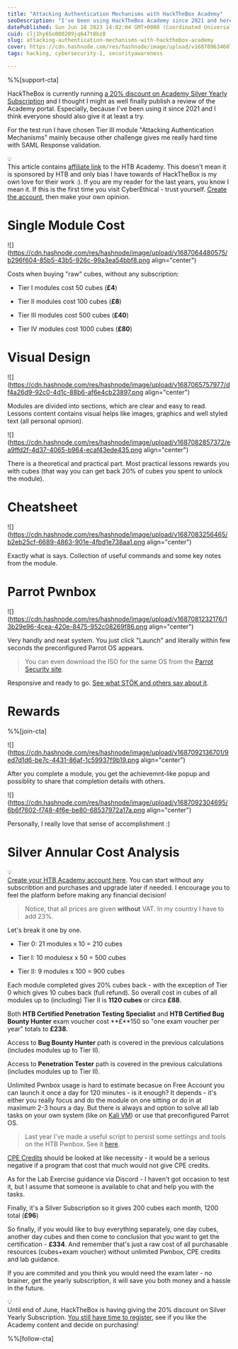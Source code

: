 ```yaml
---
title: "Attacking Authentication Mechanisms with HackTheBox Academy"
seoDescription: "I've been using HackTheBox Academy since 2021 and here are my thoughts about it. TLDR: you should give it at least a try!"
datePublished: Sun Jun 18 2023 14:02:04 GMT+0000 (Coordinated Universal Time)
cuid: clj1hy65o000209jq647t8bz8
slug: attacking-authentication-mechanisms-with-hackthebox-academy
cover: https://cdn.hashnode.com/res/hashnode/image/upload/v1687096346073/3a222408-06a6-417b-a9f8-15c8f2b4e21b.png
tags: hacking, cybersecurity-1, securityawareness

---
```


%%[support-cta] 

HackTheBox is currently running [a 20% discount on Academy Silver Yearly Subscription](https://blog.cyberethical.me/go-htbacademy) and I thought I might as well finally publish a review of the Academy portal. Especially, because I've been using it since 2021 and I think everyone should also give it at least a try.

For the test run I have chosen Tier III module "Attacking Authentication Mechanisms" mainly because other challenge gives me really hard time with SAML Response validation.

<div data-node-type="callout">
<div data-node-type="callout-emoji">💡</div>
<div data-node-type="callout-text">This article contains <a target="_blank" rel="noopener noreferrer nofollow" href="https://blog.cyberethical.me/go-htbacademy" style="pointer-events: none">affiliate link</a> to the HTB Academy. This doesn't mean it is sponsored by HTB and only bias I have towards of HackTheBox is my own love for their work :). If you are my reader for the last years, you know I mean it. If this is the first time you visit CyberEthical - trust yourself. <a target="_blank" rel="noopener noreferrer nofollow" href="https://blog.cyberethical.me/go-htbacademy" style="pointer-events: none">Create the account</a>, then make your own opinion.</div>
</div>

# Single Module Cost

![](https://cdn.hashnode.com/res/hashnode/image/upload/v1687064480575/b296f604-85b5-43b5-926c-99a3ea54bbf8.png align="center")

Costs when buying "raw" cubes, without any subscription:

* Tier I modules cost 50 cubes (**£4**)
    
* Tier II modules cost 100 cubes (**£8**)
    
* Tier III modules cost 500 cubes (**£40**)
    
* Tier IV modules cost 1000 cubes (**£80**)
    

# Visual Design

![](https://cdn.hashnode.com/res/hashnode/image/upload/v1687065757977/df4a26d9-92c0-4d1c-88b6-af6e4cb23897.png align="center")

Modules are divided into sections, which are clear and easy to read. Lessons content contains visual helps like images, graphics and well styled text (all personal opinion).

![](https://cdn.hashnode.com/res/hashnode/image/upload/v1687082857372/ea9ffd2f-4d37-4065-b964-ecaf43ede435.png align="center")

There is a theoretical and practical part. Most practical lessons rewards you with cubes (that way you can get back 20% of cubes you spent to unlock the module).

# Cheatsheet

![](https://cdn.hashnode.com/res/hashnode/image/upload/v1687083256465/b2eb25cf-6689-4863-901e-4fbd1e738aa1.png align="center")

Exactly what is says. Collection of useful commands and some key notes from the module.

# Parrot Pwnbox

![](https://cdn.hashnode.com/res/hashnode/image/upload/v1687081232176/13b29e96-4cea-420e-8475-952c08269f86.png align="center")

Very handly and neat system. You just click "Launch" and literally within few seconds the preconfigured Parrot OS appears.

> You can even download the ISO for the same OS from the [Parrot Security site](https://www.parrotsec.org/download/?version=hackthebox).

Responsive and ready to go. [See what STÖK and others say about it](https://www.hackthebox.com/blog/pwnbox-parrot).

# Rewards

%%[join-cta] 

![](https://cdn.hashnode.com/res/hashnode/image/upload/v1687092136701/9ed7d1d6-be7c-4431-86af-1c59937f9b19.png align="center")

After you complete a module, you get the achievemnt-like popup and possiblity to share that completion details with others.

![](https://cdn.hashnode.com/res/hashnode/image/upload/v1687092304695/6b6f7602-f748-4f6e-be80-68537972a17a.png align="center")

Personally, I really love that sense of accomplishment :)

# Silver Annular Cost Analysis

<div data-node-type="callout">
<div data-node-type="callout-emoji">💡</div>
<div data-node-type="callout-text"><a target="_blank" rel="noopener noreferrer nofollow" href="https://blog.cyberethical.me/go-htbacademy" style="pointer-events: none">Create your HTB Academy account here</a>. You can start without any subscribtion and purchases and upgrade later if needed. I encourage you to feel the platform before making any financial decision!</div>
</div>

> Notice, that all prices are given **without** VAT. In my country I have to add 23%.

Let's break it one by one.

* Tier 0: 21 modules x 10 = 210 cubes
    
* Tier I: 10 modulesx x 50 = 500 cubes
    
* Tier II: 9 modules x 100 = 900 cubes
    

Each module completed gives 20% cubes back - with the exception of Tier 0 which gives 10 cubes back (full refund). So overall cost in cubes of all modules up to (including) Tier II is **1120 cubes** or circa **£88**.

Both **HTB Certified Penetration Testing Specialist** and **HTB Certified Bug Bounty Hunter** exam voucher cost **£**150 so "one exam voucher per year" totals to **£238.**

Access to **Bug Bounty Hunter** path is covered in the previous calculations (includes modules up to Tier II).

Access to **Penetration Tester** path is covered in the previous calculations (includes modules up to Tier II).

Unlimited Pwnbox usage is hard to estimate becasue on Free Account you can launch it once a day for 120 minutes - is it enough? It depends - it's either you really focus and do the module on one sitting or do in at maximum 2-3 hours a day. But there is always and option to solve all lab tasks on your own system (like on [Kali VM](https://blog.cyberethical.me/how-to-install-kali-on-the-virtual-machine)) or use that preconfigured Parrot OS.

> Last year I've made a useful script to persist some settings and tools on the HTB Pwnbox. See it [here](https://github.com/CyberEthicalMe/configs/tree/master/htb-pwnbox).

[CPE Credits](https://www.techtarget.com/whatis/definition/CPE-credit) should be looked at like necessity - it would be a serious negative if a program that cost that much would not give CPE credits.

As for the Lab Exercise guidance via Discord - I haven't got occasion to test it, but I assume that someone is available to chat and help you with the tasks.

Finally, it's a Silver Subscription so it gives 200 cubes each month, 1200 total (**£96**)

So finally, if you would like to buy everything separately, one day cubes, another day cubes and then come to conclusion that you want to get the certification - **£334**. And remember that's just a raw cost of all purchasable resources (cubes+exam voucher) without unlimited Pwnbox, CPE credits and lab guidance.

If you are commited and you think you would need the exam later - no brainer, get the yearly subscription, it will save you both money and a hassle in the future.

<div data-node-type="callout">
<div data-node-type="callout-emoji">💡</div>
<div data-node-type="callout-text">Until end of June, HackTheBox is having giving the 20% discount on Silver Yearly Subscription. <a target="_blank" rel="noopener noreferrer nofollow" href="https://blog.cyberethical.me/go-htbacademy" style="pointer-events: none">You still have time to register</a>, see if you like the Academy content and decide on purchasing!</div>
</div>

%%[follow-cta]